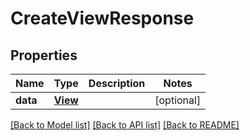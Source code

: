 # CreateViewResponse


## Properties
Name | Type | Description | Notes
------------ | ------------- | ------------- | -------------
**data** | [**View**](View.md) |  | [optional] 

[[Back to Model list]](../README.md#documentation-for-models) [[Back to API list]](../README.md#documentation-for-api-endpoints) [[Back to README]](../README.md)


